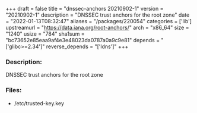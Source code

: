 +++
draft = false
title = "dnssec-anchors 20210902-1"
version = "20210902-1"
description = "DNSSEC trust anchors for the root zone"
date = "2022-01-13T08:32:47"
aliases = "/packages/220054"
categories = ['lib']
upstreamurl = "https://data.iana.org/root-anchors/"
arch = "x86_64"
size = "1240"
usize = "784"
sha1sum = "bc73652e85eaa9af4e3e48023da0787a0a9c9e81"
depends = "['glibc>=2.34']"
reverse_depends = "['ldns']"
+++
### Description: 
DNSSEC trust anchors for the root zone

### Files: 
* /etc/trusted-key.key

